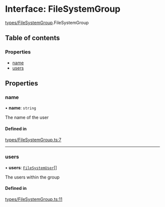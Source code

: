 # Interface: FileSystemGroup

[types/FileSystemGroup](../wiki/types.FileSystemGroup).FileSystemGroup

## Table of contents

### Properties

- [name](../wiki/types.FileSystemGroup.FileSystemGroup#name)
- [users](../wiki/types.FileSystemGroup.FileSystemGroup#users)

## Properties

### name

• **name**: `string`

The name of the user

#### Defined in

[types/FileSystemGroup.ts:7](https://github.com/LucEnden/unix-terminal-emulator/blob/4d05a56/src/types/FileSystemGroup.ts#L7)

___

### users

• **users**: [`FileSystemUser`](../wiki/types.FileSystemUser.FileSystemUser)[]

The users within the group

#### Defined in

[types/FileSystemGroup.ts:11](https://github.com/LucEnden/unix-terminal-emulator/blob/4d05a56/src/types/FileSystemGroup.ts#L11)
